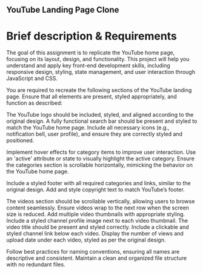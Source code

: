 ## YouTube Landing Page Clone

# Brief description & Requirements
The goal of this assignment is to replicate the YouTube home page, focusing on its layout, design, and functionality. This project will help you understand and apply key front-end development skills, including responsive design, styling, state management, and user interaction through JavaScript and CSS.


You are required to recreate the following sections of the YouTube landing page. Ensure that all elements are present, styled appropriately, and function as described:


The YouTube logo should be included, styled, and aligned according to the original design.
A fully functional search bar should be present and styled to match the YouTube home page.
Include all necessary icons (e.g., notification bell, user profile), and ensure they are correctly styled and positioned.


Implement hover effects for category items to improve user interaction.
Use an 'active' attribute or state to visually highlight the active category.
Ensure the categories section is scrollable horizontally, mimicking the behavior on the YouTube home page.


Include a styled footer with all required categories and links, similar to the original design.
Add and style copyright text to match YouTube’s footer.


The videos section should be scrollable vertically, allowing users to browse content seamlessly.
Ensure videos wrap to the next row when the screen size is reduced.
Add multiple video thumbnails with appropriate styling.
Include a styled channel profile image next to each video thumbnail.
The video title should be present and styled correctly.
Include a clickable and styled channel link below each video.
Display the number of views and upload date under each video, styled as per the original design.


Follow best practices for naming conventions, ensuring all names are descriptive and consistent.
Maintain a clean and organized file structure with no redundant files.